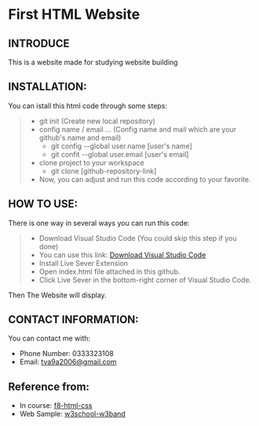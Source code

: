 # First HTML Website
## INTRODUCE
This is a website made for studying website building

## INSTALLATION:
You can istall this html code through some steps:
>  - git init (Create new local repository)
>  - config name / email ... (Config name and mail which are your github's name and email)
>    - git config --global user.name [user's name]
>    - git confit --global user.email [user's email]
>  - clone project to your workspace
>    - git clone [github-repository-link]
>  - Now, you can adjust and run this code according to your favorite.

## HOW TO USE:
There is one way in several ways you can run this code:
>- Download Visual Studio Code (You could skip this step if you done)
>  - You can use this link: [Download Visual Studio Code](https://code.visualstudio.com/download)
>- Install Live Sever Extension
>- Open index.html file attached in this github.
>- Click Live Sever in the bottom-right corner of Visual Studio Code.

Then The Website will display.

## CONTACT INFORMATION:
You can contact me with:
- Phone Number: 0333323108
- Email: tva9a2006@gmail.com

## Reference from:
- In course: [f8-html-css](https://fullstack.edu.vn/learning/html-css)
- Web Sample: [w3school-w3band](https://www.w3schools.com/w3css/tryw3css_templates_band.htm)